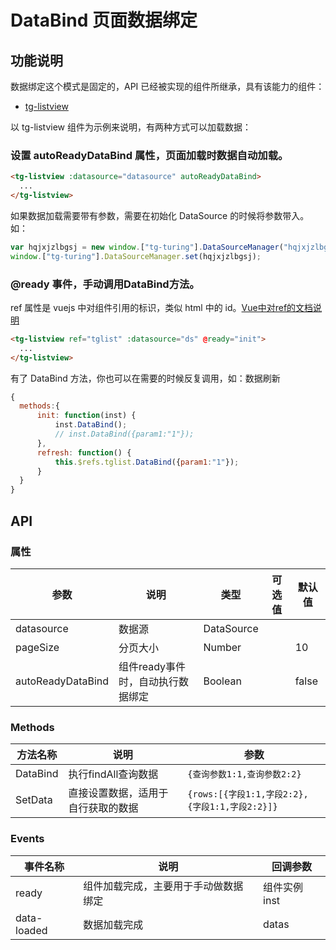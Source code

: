 
# DataBind 页面数据绑定

## 功能说明

数据绑定这个模式是固定的，API 已经被实现的组件所继承，具有该能力的组件：
* [tg-listview](./tg-listview)

以 tg-listview 组件为示例来说明，有两种方式可以加载数据：

### 设置 autoReadyDataBind 属性，页面加载时数据自动加载。

```html
<tg-listview :datasource="datasource" autoReadyDataBind>
  ...
</tg-listview>
```

如果数据加载需要带有参数，需要在初始化 DataSource 的时候将参数带入。如：

```js
var hqjxjzlbgsj = new window.["tg-turing"].DataSourceManager("hqjxjzlbgsj", pageMeta, {userid:"aa"});
window.["tg-turing"].DataSourceManager.set(hqjxjzlbgsj);
```


### @ready 事件，手动调用DataBind方法。

ref 属性是 vuejs 中对组件引用的标识，类似 html 中的 id。[Vue中对ref的文档说明](https://cn.vuejs.org/v2/api/#ref)

```html
<tg-listview ref="tglist" :datasource="ds" @ready="init">
  ...
</tg-listview>
```

有了 DataBind 方法，你也可以在需要的时候反复调用，如：数据刷新

```js
{
  methods:{
      init: function(inst) {
          inst.DataBind();
          // inst.DataBind({param1:"1"});
      },
      refresh: function() {
          this.$refs.tglist.DataBind({param1:"1"});
      }
  }
}
```

## API

### 属性
| 参数 | 说明 | 类型 | 可选值 | 默认值 |
|------|-------|---------|-------|--------|
| datasource | 数据源 | DataSource | | |
| pageSize | 分页大小 | Number |  | 10 |
| autoReadyDataBind | 组件ready事件时，自动执行数据绑定 | Boolean | | false |

### Methods
| 方法名称 | 说明 | 参数 |
|---------- |-------- |---------- |
| DataBind  | 执行findAll查询数据 | `{查询参数1:1,查询参数2:2}`  |
| SetData  | 直接设置数据，适用于自行获取的数据 | `{rows:[{字段1:1,字段2:2},{字段1:1,字段2:2}]}`  |

### Events
| 事件名称 | 说明 | 回调参数 |
|---------- |-------- |---------- |
| ready  | 组件加载完成，主要用于手动做数据绑定 | 组件实例 inst  |
| data-loaded  | 数据加载完成 | datas  |
